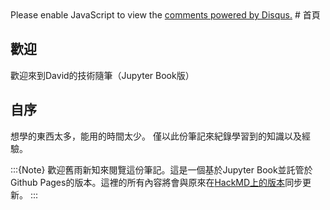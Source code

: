 <div id="disqus_thread"></div>
<script>
    /**
    *  RECOMMENDED CONFIGURATION VARIABLES: EDIT AND UNCOMMENT THE SECTION BELOW TO INSERT DYNAMIC VALUES FROM YOUR PLATFORM OR CMS.
    *  LEARN WHY DEFINING THESE VARIABLES IS IMPORTANT: https://disqus.com/admin/universalcode/#configuration-variables    */
    /*
    var disqus_config = function () {
    this.page.url = PAGE_URL;  // Replace PAGE_URL with your page's canonical URL variable
    this.page.identifier = PAGE_IDENTIFIER; // Replace PAGE_IDENTIFIER with your page's unique identifier variable
    };
    */
    (function() { // DON'T EDIT BELOW THIS LINE
    var d = document, s = d.createElement('script');
    s.src = 'https://https-davidho27941-github-io.disqus.com/embed.js';
    s.setAttribute('data-timestamp', +new Date());
    (d.head || d.body).appendChild(s);
    })();
</script>
<noscript>Please enable JavaScript to view the <a href="https://disqus.com/?ref_noscript">comments powered by Disqus.</a></noscript>
# 首頁

## 歡迎

歡迎來到David的技術隨筆（Jupyter Book版）

## 自序

想學的東西太多，能用的時間太少。
僅以此份筆記來紀錄學習到的知識以及經驗。

:::{Note}
歡迎舊雨新知來閱覽這份筆記。這是一個基於Jupyter Book並託管於Github Pages的版本。這裡的所有內容將會與原來在[HackMD上的版本](https://hackmd.io/@davidho9713/technique_note)同步更新。
:::
